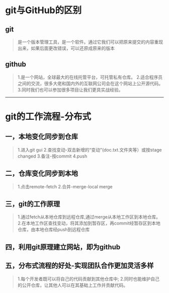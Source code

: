 # git与GitHub的区别
## git
> 是一个版本管理工具，是一个软件。通过它我们可以把原来提交的内容重现出来，如果后面更改错误，可以还原成原来的版本
## github
> 1.是一个网站，全球最大的在线托管平台，可托管私有仓库。
> 2.适合程序员之间的交流，很多大佬和国内外的互联网公司会在这个网站上公开源代码。
> 3.同时我们也可以参加很多项目让我们更具实战经验。
------------
# git的工作流程-分布式
## 一，本地变化同步到仓库
> 1.进入git gui
> 2.查找变动-双击新增的“变动"(doc.txt.文件夹等）或按stage changed
> 3.备注-按commit
> 4.push
## 二，仓库变化同步到本地
> 1.点击remote-fetch
> 2.合并-merge-local merge
## 三，git的工作原理
> 1.通过fetch从本地仓库到远程仓库,通过merge从本地工作区到本地仓库。
> 2.在本地工作区查找变动，将其添加到暂存区，再commit经暂存区到本地仓库，由本地仓库经push到远程仓库
## 四，利用git原理建立网站，即为github
## 五，分布式流程的好处-实现团队合作更加灵活多样
> 1.每个开发者既可以将自己的代码贡献到其他仓库中;
> 2.同时也能维护自己的公开仓库，让其他人可以在其基础上工作并贡献代码。

